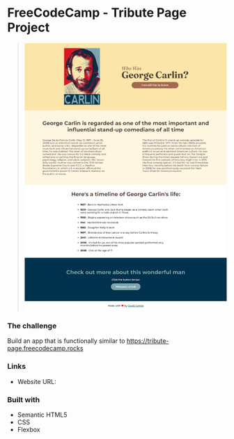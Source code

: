 # FreeCodeCamp - Tribute Page Project

> ![Thumbnail](./design/tribute-page.png)

### The challenge
Build an app that is functionally similar to https://tribute-page.freecodecamp.rocks

### Links

- Website URL: 

### Built with

- Semantic HTML5 
- CSS
- Flexbox

